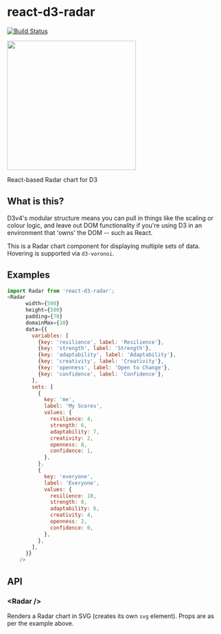 # react-d3-radar

[![Build Status](https://travis-ci.org/shauns/react-d3-radar.svg?branch=master)](https://travis-ci.org/shauns/react-d3-radar)

<img src="http://i.imgur.com/rgJ7bXi.png" width="300">

React-based Radar chart for D3

## What is this?

D3v4's modular structure means you can pull in things like the scaling or colour logic, and leave out DOM functionality if you're using D3 in an environment that 'owns' the DOM -- such as React.

This is a Radar chart component for displaying multiple sets of data. Hovering is supported via `d3-voronoi`.

## Examples

```js
import Radar from 'react-d3-radar';
<Radar
      width={500}
      height={500}
      padding={70}
      domainMax={10}
      data={{
        variables: [
          {key: 'resilience', label: 'Resilience'},
          {key: 'strength', label: 'Strength'},
          {key: 'adaptability', label: 'Adaptability'},
          {key: 'creativity', label: 'Creativity'},
          {key: 'openness', label: 'Open to Change'},
          {key: 'confidence', label: 'Confidence'},
        ],
        sets: [
          {
            key: 'me',
            label: 'My Scores',
            values: {
              resilience: 4,
              strength: 6,
              adaptability: 7,
              creativity: 2,
              openness: 8,
              confidence: 1,
            },
          },
          {
            key: 'everyone',
            label: 'Everyone',
            values: {
              resilience: 10,
              strength: 8,
              adaptability: 6,
              creativity: 4,
              openness: 2,
              confidence: 0,
            },
          },
        ],
      }}
    />
```
## API

### &lt;Radar />

Renders a Radar chart in SVG (creates its own `svg` element). Props are as per the example above.
